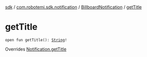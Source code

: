 [sdk](../../index.md) / [com.robotemi.sdk.notification](../index.md) / [BillboardNotification](index.md) / [getTitle](./get-title.md)

# getTitle

`open fun getTitle(): `[`String`](https://kotlinlang.org/api/latest/jvm/stdlib/kotlin/-string/index.html)`!`

Overrides [Notification.getTitle](../-notification/get-title.md)


